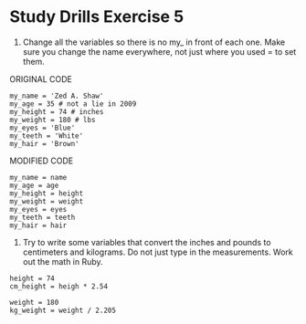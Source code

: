 # Study Drills Exercise 5

1. Change all the variables so there is no my_ in front of each one. Make sure you change the name everywhere, not just where you used = to set them.

ORIGINAL CODE
```
my_name = 'Zed A. Shaw'
my_age = 35 # not a lie in 2009
my_height = 74 # inches
my_weight = 180 # lbs
my_eyes = 'Blue'
my_teeth = 'White'
my_hair = 'Brown'
```
MODIFIED CODE
```
my_name = name
my_age = age
my_height = height
my_weight = weight
my_eyes = eyes
my_teeth = teeth
my_hair = hair
```
1. Try to write some variables that convert the inches and pounds to centimeters and kilograms. Do not just type in the measurements. Work out the math in Ruby.
```
height = 74
cm_height = heigh * 2.54

weight = 180
kg_weight = weight / 2.205
```
